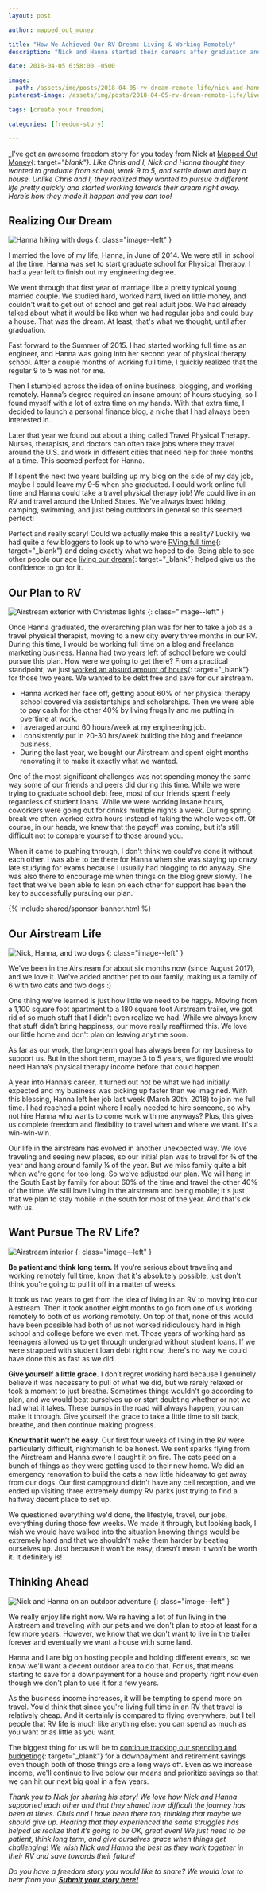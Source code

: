 ```yaml
---
layout: post

author: mapped_out_money

title: "How We Achieved Our RV Dream: Living & Working Remotely"
description: "Nick and Hanna started their careers after graduation and quickly realized they weren't headed in the direction they wanted. Here's how they turned that around and found a dream life living and working remotely in an RV."

date: 2018-04-05 6:58:00 -0500

image:
  path: /assets/img/posts/2018-04-05-rv-dream-remote-life/nick-and-hanna.jpg
pinterest-image: /assets/img/posts/2018-04-05-rv-dream-remote-life/live-and-work-in-an-airstream.png

tags: [create your freedom]

categories: [freedom-story]

---
```


_I’ve got an awesome freedom story for you today from Nick at [Mapped Out Money](https://mappedoutmoney.com/){: target="_blank"}. Like Chris and I, Nick and Hanna thought they wanted to graduate from school, work 9 to 5, and settle down and buy a house. Unlike Chris and I, they realized they wanted to pursue a different life pretty quickly and started working towards their dream right away. Here’s how they made it happen and you can too!_

## Realizing Our Dream

![Hanna hiking with dogs]({{site.url}}/assets/img/posts/2018-04-05-rv-dream-remote-life/hanna-hiking.jpg)
{: class="image--left" }

I married the love of my life, Hanna, in June of 2014. We were still in school at the time. Hanna was set to start graduate school for Physical Therapy. I had a year left to finish out my engineering degree.

We went through that first year of marriage like a pretty typical young married couple. We studied hard, worked hard, lived on little money, and couldn't wait to get out of school and get real adult jobs. We had already talked about what it would be like when we had regular jobs and could buy a house. That was the dream. At least, that's what we thought, until after graduation.

Fast forward to the Summer of 2015. I had started working full time as an engineer, and Hanna was going into her second year of physical therapy school. After a couple months of working full time, I quickly realized that the regular 9 to 5 was not for me.

Then I stumbled across the idea of online business, blogging, and working remotely. Hanna’s degree required an insane amount of hours studying, so I found myself with a lot of extra time on my hands. With that extra time, I decided to launch a personal finance blog, a niche that I had always been interested in.

Later that year we found out about a thing called Travel Physical Therapy. Nurses, therapists, and doctors can often take jobs where they travel around the U.S. and work in different cities that need help for three months at a time. This seemed perfect for Hanna.

If I spent the next two years building up my blog on the side of my day job, maybe I could leave my 9-5 when she graduated. I could work online full time and Hanna could take a travel physical therapy job! We could live in an RV and travel around the United States. We’ve always loved hiking, camping, swimming, and just being outdoors in general so this seemed perfect!

Perfect and really scary! Could we actually make this a reality? Luckily we had quite a few bloggers to look up to who were [RVing full time](https://www.makingsenseofcents.com/2016/09/the-ultimate-guide-to-getting-started-rving.html){: target="_blank"} and doing exactly what we hoped to do. Being able to see other people our age [living our dream](https://mappedoutmoney.com/what-a-4yr-old-taught-me-about-dreams/){: target="_blank"} helped give us the confidence to go for it.

## Our Plan to RV

![Airstream exterior with Christmas lights]({{site.url}}/assets/img/posts/2018-04-05-rv-dream-remote-life/airstream-exterior.jpg)
{: class="image--left" }

Once Hanna graduated, the overarching plan was for her to take a job as a travel physical therapist, moving to a new city every three months in our RV. During this time, I would be working full time on a blog and freelance marketing business. Hanna had two years left of school before we could pursue this plan. How were we going to get there? From a practical standpoint, we just [worked an absurd amount of hours](https://mappedoutmoney.com/financial-freedom-choice/){: target="_blank"} for those two years. We wanted to be debt free and save for our airstream.

- Hanna worked her face off, getting about 60% of her physical therapy school covered via assistantships and scholarships. Then we were able to pay cash for the other 40% by living frugally and me putting in overtime at work.
- I averaged around 60 hours/week at my engineering job.
- I consistently put in 20-30 hrs/week building the blog and freelance business.
- During the last year, we bought our Airstream and spent eight months renovating it to make it exactly what we wanted.

One of the most significant challenges was not spending money the same way some of our friends and peers did during this time. While we were trying to graduate school debt free, most of our friends spent freely regardless of student loans. While we were working insane hours, coworkers were going out for drinks multiple nights a week. During spring break we often worked extra hours instead of taking the whole week off. Of course, in our heads, we knew that the payoff was coming, but it's still difficult not to compare yourself to those around you.

When it came to pushing through, I don't think we could've done it without each other. I was able to be there for Hanna when she was staying up crazy late studying for exams because I usually had blogging to do anyway. She was also there to encourage me when things on the blog grew slowly. The fact that we've been able to lean on each other for support has been the key to successfully pursuing our plan.

{% include shared/sponsor-banner.html %}

## Our Airstream Life

![Nick, Hanna, and two dogs]({{site.url}}/assets/img/posts/2018-04-05-rv-dream-remote-life/happy-fam.jpg)
{: class="image--left" }

We've been in the Airstream for about six months now (since August 2017), and we love it. We've added another pet to our family, making us a family of 6 with two cats and two dogs :)

One thing we've learned is just how little we need to be happy. Moving from a 1,100 square foot apartment to a 180 square foot Airstream trailer, we got rid of so much stuff that I didn't even realize we had. While we always knew that stuff didn’t bring happiness, our move really reaffirmed this. We love our little home and don't plan on leaving anytime soon.

As far as our work, the long-term goal has always been for my business to support us. But in the short term, maybe 3 to 5 years, we figured we would need Hanna’s physical therapy income before that could happen.

A year into Hanna’s career, it turned out not be what we had initially expected and my business was picking up faster than we imagined. With this blessing, Hanna left her job last week (March 30th, 2018) to join me full time. I had reached a point where I really needed to hire someone, so why not hire Hanna who wants to come work with me anyways? Plus, this gives us complete freedom and flexibility to travel when and where we want. It's a win-win-win.

Our life in the airstream has evolved in another unexpected way. We love traveling and seeing new places, so our initial plan was to travel for ¾ of the year and hang around family ¼ of the year. But we miss family quite a bit when we're gone for too long. So we’ve adjusted our plan.  We will hang in the South East by family for about 60% of the time and travel the other 40% of the time. We still love living in the airstream and being mobile; it's just that we plan to stay mobile in the south for most of the year. And that's ok with us.

## Want Pursue The RV Life?

![Airstream interior]({{site.url}}/assets/img/posts/2018-04-05-rv-dream-remote-life/airstream-interior.jpg)
{: class="image--left" }

__Be patient and think long term.__ If you're serious about traveling and working remotely full time, know that it's absolutely possible, just don't think you're going to pull it off in a matter of weeks.

It took us two years to get from the idea of living in an RV to moving into our Airstream. Then it took another eight months to go from one of us working remotely to both of us working remotely. On top of that, none of this would have been possible had both of us not worked ridiculously hard in high school and college before we even met. Those years of working hard as teenagers allowed us to get through undergrad without student loans. If we were strapped with student loan debt right now, there's no way we could have done this as fast as we did.

__Give yourself a little grace.__ I don’t regret working hard because I genuinely believe it was necessary to pull of what we did, but we rarely relaxed or took a moment to just breathe. Sometimes things wouldn't go according to plan, and we would beat ourselves up or start doubting whether or not we had what it takes. These bumps in the road will always happen, you can make it through. Give yourself the grace to take a little time to sit back, breathe, and then continue making progress.

__Know that it won’t be easy.__ Our first four weeks of living in the RV were particularly difficult, nightmarish to be honest. We sent sparks flying from the Airstream and Hanna swore I caught it on fire. The cats peed on a bunch of things as they were getting used to their new home. We did an emergency renovation to build the cats a new little hideaway to get away from our dogs. Our first campground didn't have any cell reception, and we ended up visiting three extremely dumpy RV parks just trying to find a halfway decent place to set up.

We questioned everything we'd done, the lifestyle, travel, our jobs, everything during those few weeks. We made it through, but looking back, I wish we would have walked into the situation knowing things would be extremely hard and that we shouldn't make them harder by beating ourselves up. Just because it won’t be easy, doesn’t mean it won’t be worth it. It definitely is!

## Thinking Ahead

![Nick and Hanna on an outdoor adventure]({{site.url}}/assets/img/posts/2018-04-05-rv-dream-remote-life/great-outdoors.jpg)
{: class="image--left" }

We really enjoy life right now. We're having a lot of fun living in the Airstream and traveling with our pets and we don't plan to stop at least for a few more years. However, we know that we don't want to live in the trailer forever and eventually we want a house with some land.

Hanna and I are big on hosting people and holding different events, so we know we'll want a decent outdoor area to do that. For us, that means starting to save for a downpayment for a house and property right now even though we don't plan to use it for a few years.

As the business income increases, it will be tempting to spend more on travel. You'd think that since you're living full time in an RV that travel is relatively cheap. And it certainly is compared to flying everywhere, but I tell people that RV life is much like anything else: you can spend as much as you want or as little as you want.

The biggest thing for us will be to [continue tracking our spending and budgeting](https://mappedoutmoney.com/ynab-review/){: target="_blank"} for a downpayment and retirement savings even though both of those things are a long ways off. Even as we increase income, we'll continue to live below our means and prioritize savings so that we can hit our next big goal in a few years.

_Thank you to Nick for sharing his story! We love how Nick and Hanna supported each other and that they shared how difficult the journey has been at times. Chris and I have been there too, thinking that maybe we should give up. Hearing that they experienced the same struggles has helped us realize that it’s going to be OK, great even! We just need to be patient, think long term, and give ourselves grace when things get challenging! We wish Nick and Hanna the best as they work together in their RV and save towards their future!_

_Do you have a freedom story you would like to share? We would love to hear from you!_ ___[Submit your story here!]({{site.url}}/freedom-stories/#share-your-story)___
